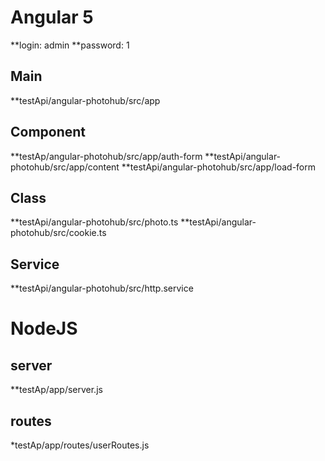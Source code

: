 # Angular 5 
 **login: admin
 **password: 1

## Main 
  **testApi/angular-photohub/src/app
  
## Component
  **testAp/angular-photohub/src/app/auth-form
  **testApi/angular-photohub/src/app/content
  **testApi/angular-photohub/src/app/load-form
  
## Class
  **testApi/angular-photohub/src/photo.ts
  **testApi/angular-photohub/src/cookie.ts
  
## Service
  **testApi/angular-photohub/src/http.service

# NodeJS 
## server 
  **testAp/app/server.js
## routes
  *testAp/app/routes/userRoutes.js
